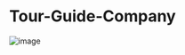 # Tour-Guide-Company
![image](https://user-images.githubusercontent.com/77770516/233130747-22832b1d-1670-4c7e-ba4a-ff0bfc9f0886.png)
